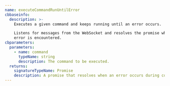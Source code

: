 ```yaml
---
name: executeCommandRunUntilError
cbbaseinfo:
  description: >-
    Executes a given command and keeps running until an error occurs.

    Listens for messages from the WebSocket and resolves the promise when an
    error is encountered.
cbparameters:
  parameters:
    - name: command
      typeName: string
      description: The command to be executed.
  returns:
    signatureTypeName: Promise
    description: A promise that resolves when an error occurs during command execution.
---
```

<CBBaseInfo/> 
 <CBParameters/>